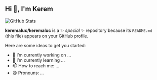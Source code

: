 ## Hi 👋, I'm Kerem


![GitHub Stats](https://github-readme-stats.vercel.app/api?username=keremaluc&show_icons=true&theme=radical)

**keremaluc/keremaluc** is a ✨ _special_ ✨ repository because its `README.md` (this file) appears on your GitHub profile.

Here are some ideas to get you started:

- 🔭 I’m currently working on ...
- 🌱 I’m currently learning ...
- 📫 How to reach me: ...
- 😄 Pronouns: ...
